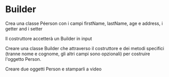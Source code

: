 # Builder
Crea una classe Péerson con i campi firstName, lastName, age e address, i getter and i setter

Il costruttore accetterà un Builder in input

Creare una classe Builder che attraverso il costruttore e dei metodi specifici (tranne nome e cognome, gli altri campi sono opzionali) per costruire l'oggetto Person.

Creare due oggetti Person e stamparli a video
